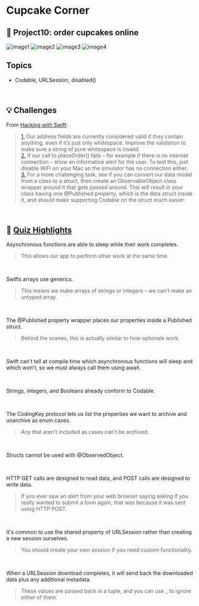 # Cupcake Corner
## 📌 Project10: order cupcakes online

![image1](https://github.com/laurakciic/100-days-of-SwiftUI/blob/master/10_CupcakeCorner/10_CupcakeCorner/gitAssets/n1.png)
![image2](https://github.com/laurakciic/100-days-of-SwiftUI/blob/master/10_CupcakeCorner/10_CupcakeCorner/gitAssets/n2.png)
![image3](https://github.com/laurakciic/100-days-of-SwiftUI/blob/master/10_CupcakeCorner/10_CupcakeCorner/gitAssets/n3.png)
![image4](https://github.com/laurakciic/100-days-of-SwiftUI/blob/master/10_CupcakeCorner/10_CupcakeCorner/gitAssets/n4.png)

## Topics

- Codable, URLSession, disabled()

<br/>

## 💡 Challenges 

From [Hacking with Swift](https://www.hackingwithswift.com/books/ios-swiftui/cupcake-corner-wrap-up):
>[1.]() Our address fields are currently considered valid if they contain anything, even if it’s just only whitespace. Improve the validation to make sure a string of pure whitespace is invalid.    
>[2.]() If our call to placeOrder() fails – for example if there is no internet connection – show an informative alert for the user. To test this, just disable WiFi on your Mac so the simulator has no connection either.    
>[3.]() For a more challenging task, see if you can convert our data model from a class to a struct, then create an ObservableObject class wrapper around it that gets passed around. This will result in your class having one @Published property, which is the data struct inside it, and should make supporting Codable on the struct much easier.     

<br/>

## 📝 [Quiz Highlights](https://www.hackingwithswift.com/review/ios-swiftui/cupcake-corner)

Asynchronous functions are able to sleep while their work completes.
>This allows our app to perform other work at the same time.

<br/>

Swifts arrays use generics.
>This means we make arrays of strings or integers – we can't make an untyped array.

<br/>

The @Published property wrapper places our properties inside a Published struct.
>Behind the scenes, this is actually similar to how optionals work.

<br/>

Swift can't tell at compile time which asynchronous functions will sleep and which won't, so we must always call them using await.

<br/>

Strings, integers, and Booleans already conform to Codable.

<br/>

The CodingKey protocol lets us list the properties we want to archive and unarchive as enum cases.
>Any that aren't included as cases can't be archived.

<br/>

Structs cannot be used with @ObservedObject.

<br/>

HTTP GET calls are designed to read data, and POST calls are designed to write data.
>If you ever saw an alert from your web browser saying asking if you really wanted to submit a form again, that was because it was sent using HTTP POST.

<br/>

It's common to use the shared property of URLSession rather than creating a new session ourselves.
>You should create your own session if you need custom functionality.

<br/>

When a URLSession download completes, it will send back the downloaded data plus any additional metadata.
>These values are passed back in a tuple, and you can use _ to ignore either of them.
